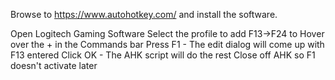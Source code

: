 Browse to https://www.autohotkey.com/ and install the software.

 Open Logitech Gaming Software
 Select the profile to add F13->F24 to
 Hover over the + in the Commands bar
 Press F1 - The edit dialog will come up with F13 entered
 Click OK - The AHK script will do the rest
 Close off AHK so F1 doesn't activate later
